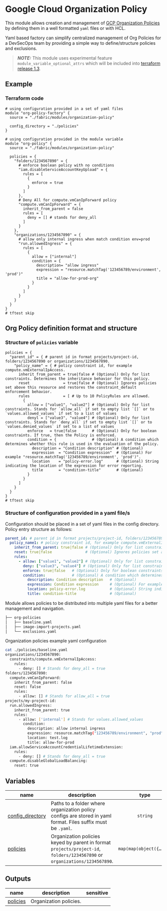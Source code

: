 # Google Cloud Organization Policy

This module allows creation and management of [GCP Organization Policies](https://cloud.google.com/resource-manager/docs/organization-policy/org-policy-constraints) by defining them in a well formatted `yaml` files or with HCL.

Yaml based factory can simplify centralized management of Org Policies for a DevSecOps team by providing a simple way to define/structure policies and exclusions.

> **_NOTE:_**  This module uses experimental feature `module_variable_optional_attrs` which will be included into [terraform release 1.3](https://github.com/hashicorp/terraform/releases/tag/v1.3.0-alpha20220706).

## Example

### Terraform code

```hcl
# using configuration provided in a set of yaml files
module "org-policy-factory" {
  source = "./fabric/modules/organization-policy"

  config_directory = "./policies"
}

# using configuration provided in the module variable
module "org-policy" {
  source = "./fabric/modules/organization-policy"
  
  policies = {
    "folders/1234567890" = {
      # enforce boolean policy with no conditions
      "iam.disableServiceAccountKeyUpload" = {
        rules = [
          {
            enforce = true
          }
        ]
      },
      # Deny All for compute.vmCanIpForward policy
      "compute.vmCanIpForward" = {
        inherit_from_parent = false
        rules = [
          deny = [] # stands for deny_all
        ]
      }
    },
    "organizations/1234567890" = {
      # allow only internal ingress when match condition env=prod
      "run.allowedIngress" = {
        rules = [
          {
            allow = ["internal"]
            condition = {
              description= "allow ingress"
              expression = "resource.matchTag('123456789/environment', 'prod')"
              title = "allow-for-prod-org"
            }
          }
        ]
      }
    }
  } 
}
# tftest skip
```

## Org Policy definition format and structure

### Structure of `policies` variable

```hcl
policies = {
  "parent_id" = { # parent id in format projects/project-id, folders/1234567890 or organizations/1234567890.
    "policy_name" = { # policy constraint id, for example compute.vmExternalIpAccess.
      inherit_from_parent = true|false # (Optional) Only for list constraints. Determines the inheritance behavior for this policy.
      reset               = true|false # (Optional) Ignores policies set above this resource and restores the constraint_default enforcement behavior.
      rules               = [ # Up to 10 PolicyRules are allowed.
        {
          allow = ["value1", "value2"] # (Optional) Only for list constraints. Stands for `allow_all` if set to empty list `[]` or to `values.allowed_values` if set to a list of values
          denyl = ["value3", "value4"] # (Optional) Only for list constraints. Stands for `deny_all` if set to empty list `[]` or to `values.denied_values` if set to a list of values
          enforce   = true|false       # (Optional) Only for boolean constraints. If true, then the Policy is enforced.
          condition = {                # (Optional) A condition which determines whether this rule is used in the evaluation of the policy.
            description = "Condition description" # (Optional)
            expression  = "Condition expression"  # (Optional) For example "resource.matchTag('123456789/environment', 'prod')".
            location    = "policy-error.log"      # (Optional) String indicating the location of the expression for error reporting.
            title       = "condition-title"       # (Optional)
          }
        }
      ]
    }
  }
}
# tftest skip
```

### Structure of configuration provided in a yaml file/s

Configuration should be placed in a set of yaml files in the config directory. Policy entry structure as follows:

```yaml
parent_id: # parent id in format projects/project-id, folders/1234567890 or organizations/1234567890.
  policy_name1: # policy constraint id, for example compute.vmExternalIpAccess.
    inherit_from_parent: true|false # (Optional) Only for list constraints. Determines the inheritance behavior for this policy.
    reset: true|false               # (Optional) Ignores policies set above this resource and restores the constraint_default enforcement behavior.
    rules:
      - allow: ["value1", "value2"] # (Optional) Only for list constraints. Stands for `allow_all` if set to empty list `[]` or to `values.allowed_values` if set to a list of values
        deny: ["value3", "value4"] # (Optional) Only for list constraints. Stands for `deny_all` if set to empty list `[]` or to `values.denied_values` if set to a list of values
        enforce: true|false   # (Optional) Only for boolean constraints. If true, then the Policy is enforced.
        condition:            # (Optional) A condition which determines whether this rule is used in the evaluation of the policy.
          description: Condition description   # (Optional)
          expression: Condition expression     # (Optional) For example resource.matchTag("123456789/environment", "prod")
          location: policy-error.log           # (Optional) String indicating the location of the expression for error reporting.
          title: condition-title               # (Optional)
```

Module allows policies to be distributed into multiple yaml files for a better management and navigation.

```bash
├── org-policies
│   ├── baseline.yaml
│   ├── image-import-projects.yaml
│   └── exclusions.yaml
```

Organization policies example yaml configuration

```bash
cat ./policies/baseline.yaml
organizations/1234567890:
  constraints/compute.vmExternalIpAccess:
    rules:
      - deny: [] # Stands for deny_all = true
folders/1234567890:
  compute.vmCanIpForward:
    inherit_from_parent: false
    reset: false
    rules:
      - allow: [] # Stands for allow_all = true
projects/my-project-id:
  run.allowedIngress:
    inherit_from_parent: true
    rules:
      - allow: ['internal'] # Stands for values.allowed_values
        condition:
          description: allow internal ingress
          expression: resource.matchTag("123456789/environment", "prod")
          location: test.log
          title: allow-for-prod
  iam.allowServiceAccountCredentialLifetimeExtension:
    rules:
      - deny: [] # Stands for deny_all = true
  compute.disableGlobalLoadBalancing:
    reset: true
```
<!-- BEGIN TFDOC -->

## Variables

| name | description | type | required | default |
|---|---|:---:|:---:|:---:|
| [config_directory](variables.tf#L17) | Paths to a folder where organization policy configs are stored in yaml format. Files suffix must be `.yaml`. | <code>string</code> |  | <code>null</code> |
| [policies](variables.tf#L23) | Organization policies keyed by parent in format `projects/project-id`, `folders/1234567890` or `organizations/1234567890`. | <code title="map&#40;map&#40;object&#40;&#123;&#10;  inherit_from_parent &#61; optional&#40;bool&#41; &#35; List policy only.&#10;  reset               &#61; optional&#40;bool&#41;&#10;  rules &#61; optional&#40;&#10;    list&#40;object&#40;&#123;&#10;      allow   &#61; optional&#40;list&#40;string&#41;&#41; &#35; List policy only. Stands for &#96;allow_all&#96; if set to empty list &#96;&#91;&#93;&#96; or to &#96;values.allowed_values&#96; if set to a list of values &#10;      deny    &#61; optional&#40;list&#40;string&#41;&#41; &#35; List policy only. Stands for &#96;deny_all&#96; if set to empty list &#96;&#91;&#93;&#96; or to &#96;values.denied_values&#96; if set to a list of values&#10;      enforce &#61; optional&#40;bool&#41;         &#35; Boolean policy only.    &#10;      condition &#61; optional&#40;&#10;        object&#40;&#123;&#10;          description &#61; optional&#40;string&#41;&#10;          expression  &#61; optional&#40;string&#41;&#10;          location    &#61; optional&#40;string&#41;&#10;          title       &#61; optional&#40;string&#41;&#10;        &#125;&#41;&#10;      &#41;&#10;    &#125;&#41;&#41;&#10;  &#41;&#10;&#125;&#41;&#41;&#41;">map&#40;map&#40;object&#40;&#123;&#8230;&#125;&#41;&#41;&#41;</code> |  | <code>&#123;&#125;</code> |

## Outputs

| name | description | sensitive |
|---|---|:---:|
| [policies](outputs.tf#L17) | Organization policies. |  |

<!-- END TFDOC -->
